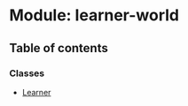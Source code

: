 # Module: learner-world

## Table of contents

### Classes

- [Learner](../wiki/learner-world.Learner)
